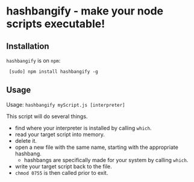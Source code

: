# hashbangify - make your node scripts executable!

## Installation

`hashbangify` is on `npm`:

     [sudo] npm install hashbangify -g

## Usage

Usage: `hashbangify myScript.js [interpreter]`

This script will do several things.

- find where your interpreter is installed by calling `which`.
- read your target script into memory.
- delete it.
- open a new file with the same name, starting with the appropriate hashbang.
  - hashbangs are specifically made for your system by calling `which`.
- write your target script back to the file.
- `chmod 0755` is then called prior to exit.
